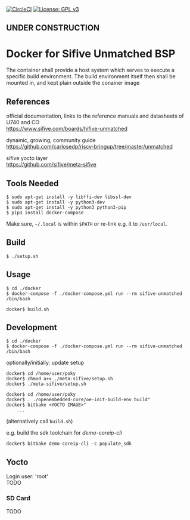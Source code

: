 [![CircleCI](https://circleci.com/gh/Rubusch/docker__sifive-unmatched.svg?style=shield)](https://circleci.com/gh/Rubusch/docker__sifive-unmatched)
[![License: GPL v3](https://img.shields.io/badge/License-GPL%20v3-blue.svg)](https://www.gnu.org/licenses/gpl-3.0.html)



UNDER CONSTRUCTION   
------------------



# Docker for Sifive Unmatched BSP

The container shall provide a host system which serves to execute a specific build environment. The build environment itself then shall be mounted in, and kept plain outside the conainer image  


## References

official documentation, links to the reference manuals and datasheets of U740 and CO  
https://www.sifive.com/boards/hifive-unmatched

dynamic, growing, community guide  
https://github.com/carlosedp/riscv-bringup/tree/master/unmatched

sifive yocto layer  
https://github.com/sifive/meta-sifive


## Tools Needed

```
$ sudo apt-get install -y libffi-dev libssl-dev
$ sudo apt-get install -y python3-dev
$ sudo apt-get install -y python3 python3-pip
$ pip3 install docker-compose
```
Make sure, ``~/.local`` is within ``$PATH`` or re-link e.g. it to ``/usr/local``.  


## Build

```
$ ./setup.sh
```


## Usage

```
$ cd ./docker
$ docker-compose -f ./docker-compose.yml run --rm sifive-unmatched /bin/bash

docker$ build.sh
```


## Development

```
$ cd ./docker
$ docker-compose -f ./docker-compose.yml run --rm sifive-unmatched /bin/bash
```

optionally/initially: update setup  
```
docker$ cd /home/user/poky
docker$ chmod a+x ./meta-sifive/setup.sh
docker$ ./meta-sifive/setup.sh
```

```
docker$ cd /home/user/poky
docker$ . ./openembedded-core/oe-init-build-env build"
docker$ bitbake <YOCTO IMAGE>"
    ...
```
(alternatively call ``build.sh``)  

e.g. build the sdk toolchain for _demo-coreip-cli_  
```
docker$ bitbake demo-coreip-cli -c populate_sdk
```


## Yocto

Login user: 'root'  
TODO  


### SD Card

TODO  
